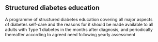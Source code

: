 ## Structured diabetes education
A programme of structured diabetes education covering all major aspects of diabetes self-care and the reasons for it should be made available to all adults with Type 1 diabetes in the months after diagnosis, and periodically thereafter according to agreed need following yearly assessment



